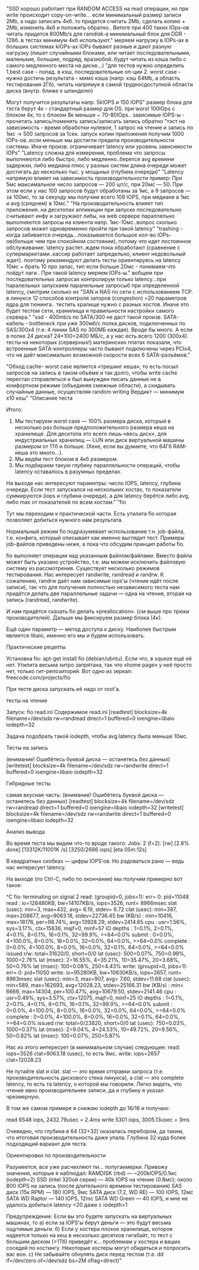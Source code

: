 "SSD хорошо работает при RANDOM ACCESS на read операции, но при write происходит copy-on-write...
если минимальный размер записи 2Mb, а надо записать 4кб..то придется считать 2Mb, сделать копию + 2Mb, изменить 4кб и положить обратно..
Витоге при 400 таких IOps-ов читать придется 800Mb/s
для ramdisk-a минимальный блок для  DDR -  128б..в тестах минимум 4кб используют."
меряем нагрузку в IOPs-ах в больших системах kIOPs-ах
IOPs бывают разные и дают разную нагрузку (пишет случайными блоками, или читает последовательными, маленькие, большие, подряд, вразнобой..будут читать из кэша либо с самого медленного места на диске...)
"для тестов нужно определить
1.best case - попад. в кэш, последовательные оп-ции
2. worst case - нужно достичь результата - мимо кэша (напр. кэш 64Mb, а область тестирования 2Гб), читать напрямуя в самой трудносдоступной области диска (внутр. ближе к шпинделю)

Могут получится результаты напр. 5kIOPS и 150 IOPS"
размер блока для тэста берут 4к - стандартный размер для OS.
при worst 100IOps c блоком 4к, то с блоком 8к меньше ~ 70-80IOps..
зависимые IOPS-ы - прочитать запись/поменять запись/записать запись обратно
"тэст на зависимость - время обработки нулевое, 1 запрос на чтение и запись по 1мс  -> 500 запросов  за 1cек.
запуск копии приложения получим 1000 IOPs-ов..если меньше  мы достигли предела производительности системы.
Иначе произв. ограничивает  latency  или уровень зависимости IOPs"
"Latency сложна для измерения, проблема что запросы выполняются либо быстро, либо медленно..берется avg времени задержки, либо медиана
плюс у разных систем длина очереди может достигать до несколько тыс. у мощьных (глубина очереди)"
"Latency напрямую влияет на зависимость производительности
пример:
При 5мс максимальное число запросов — 200 шт/с, при 20мс — 50.
При этом если у нас 100 запросов будут обработаны за 1мс, а 9 запросов — за 100мс,
то за секунду мы получим всего 109 IOPS, при медиане в 1мс и avg (среднем) в 10мс."
"На производительность влияет тип приложения..на десктопах апликиции при запуске последовательно считывают инфу и загружают либы,
на web сервере параллельно выполняются запросы на клиента напр. 1мс-10мс..вопрос сколько запросов может одновременно пройти при такой latency"
"trashing - когда забивается очередь...показывается большое кол-во IOPs-ов(больше чем при спокойном состоянии), потому что идет постоянное обслуживание.
latency растет..ждем пока обработают (сравнение с супермаркетами..кассир работает запредельно, клиент недовольный ждет).
поэтому рекомендуют делать тесты ориентируясь на latency 10мс + брать 10 про запас, тип если больше 20мс - понимаем что пойдут лаги..
При такой latency  меряем IOPs-ы."
вобщем при последовательных запросах контролирум только latency...при паралельных запускаем паралельные запросыб при определенной latency, смотрим сколько их
"SAN и NAS по сети с использованием TCP.
в линуксе 12 способов контроля заторов (congestion)
~20 параметров ядра для тюнинга..
тестить хралище нужно с разных хостов. Иначе это будет тестом сети, хранилища и правильности настройки самого сервера."
"ssd - 400mb/s по SATA/300 не даст такой произв.
 SATA-кабель - bottleneck при уже 300мб/с
полка дисков, подключенных по SAS/300x4 (т.е. 4 линии SAS по 300МБ каждая).
Вроде бы много. А если в полке 24 диска? 24*100=2400 МБ/с, а у нас есть всего 1200 (300х4).
тесты на некоторых (серверных!) материнских платах показали, что встроенные SATA-контроллеры
часто бывают подключены через PCIx4, что не даёт максимально возможной скорости всех 6 SATA-разъёмов."

"Обход cache-
 worst case является «трешинг кеша», то есть посыл запросов на запись в таком объёме и так долго, чтобы write cache перестал стправляться и был вынужден писать данные не в комфортном режиме (объединяя смежные области), а скидывать случайные данные, осуществляя random writing
Вердикт — минимум x10 кеш"
"Описание теста


Итого:
1) Мы тестируем worst case — 100% размера диска, который в несколько раз больше предположительного размера кеша на хранилище. Для десктопа это всего лишь «весь диск», для индустриальных хранилищ — LUN или диск виртуальной машины размером от 1Тб и больше. (Хехе, если вы думаете, что 64Гб RAM-кеша это много...).
2) Мы ведём тест блоком в 4кб размером.
3) Мы подбираем такую глубину параллельности операций, чтобы latency оставалось в разумных пределах.

На выходе нас интересуют параметры: число IOPS, latency, глубина очереди. Если тест запускался на нескольких хостах, то показатели суммируются (iops и глубина очереди), а для latency берётся либо avg, либо max от показателей по всем хостам."
"fio


Тут мы переходим к практической части. Есть утилита fio которая позволяет добиться нужного нам результата.

Нормальный режим fio подразумевает использование т.н. job-файла, т.е. конфига, который описывает как именно выглядит тест. Примеры job-файлов приведены ниже, а пока что обсудим принцип работы fio.

fio выполняет операции над указанным файлом/файлами. Вместо файла может быть указано устройство, т.е. мы можем исключить файловую систему из рассмотрения. Существует несколько режимов тестирования. Нас интересует randwrite, randread и randrw. К сожалению, randrw даёт нам зависимые iops'ы (чтение идёт после записи), так что для получения полностью независимого теста нам придётся делать две параллельные задачи — одна на чтение, вторая на запись (randread, randwrite).

И нам придётся сказать fio делать «preallocation». (см выше про трюки производителей). Дальше мы фиксируем размер блока (4к).

Ещё один параметр — метод доступа к диску. Наиболее быстрым является libaio, именно его мы и будем использовать.

Практические рецепты


Установка fio: apt-get install fio (debian/ubntu). Если что, в squeze ещё её нет.
Утилита весьма хитро запрятана, так что «home page» у неё просто нет, только гит-репозиторий. Вот одно из зеркал: freecode.com/projects/fio

При тесте диска запускать её надо от root'а.

тесты на чтение

Запуск: fio read.ini
Содержимое read.ini
[readtest]
blocksize=4k
filename=/dev/sda
rw=randread
direct=1
buffered=0
ioengine=libaio
iodepth=32

Задача подобрать такой iodepth, чтобы avg.latency была меньше 10мс.

Тесты на запись

(внимание! Ошибётесь буквой диска — останетесь без данных)
[writetest]
blocksize=4k
filename=/dev/sdz
rw=randwrite
direct=1
buffered=0
ioengine=libaio
iodepth=32

Гибридные тесты

самая вкусная часть:
(внимание! Ошибётесь буквой диска — останетесь без данных)
[readtest]
blocksize=4k
filename=/dev/sdz
rw=randread
direct=1
buffered=0
ioengine=libaio
iodepth=32
[writetest]
blocksize=4k
filename=/dev/sdz
rw=randwrite
direct=1
buffered=0
ioengine=libaio
iodepth=32


Анализ вывода


Во время теста мы видим что-то вроде такого:
Jobs: 2 (f=2): [rw] [2.8% done] [13312K/11001K /s] [3250/2686 iops] [eta 05m:12s]


В квадратных скобках — цифры IOPS'ов. Но радоваться рано — ведь нас интересует latency.

На выходе (по Ctrl-C, либо по окончании) мы получим примерно вот такое:

^C
fio: terminating on signal 2
read: (groupid=0, jobs=1): err= 0: pid=11048
  read : io=126480KB, bw=14107KB/s, iops=3526, runt=  8966msec
    slat (usec): min=3, max=432, avg= 6.19, stdev= 6.72
    clat (usec): min=387, max=208677, avg=9063.18, stdev=22736.45
    bw (KB/s) : min=10416, max=18176, per=98.74%, avg=13928.29, stdev=2414.65
  cpu          : usr=1.56%, sys=3.17%, ctx=15636, majf=0, minf=57
  IO depths    : 1=0.1%, 2=0.1%, 4=0.1%, 8=0.1%, 16=0.1%, 32=99.9%, >=64=0.0%
     submit    : 0=0.0%, 4=100.0%, 8=0.0%, 16=0.0%, 32=0.0%, 64=0.0%, >=64=0.0%
     complete  : 0=0.0%, 4=100.0%, 8=0.0%, 16=0.0%, 32=0.1%, 64=0.0%, >=64=0.0%
     issued r/w: total=31620/0, short=0/0
     lat (usec): 500=0.07%, 750=0.99%, 1000=2.76%
     lat (msec): 2=16.55%, 4=35.21%, 10=35.47%, 20=3.68%, 50=0.76%
     lat (msec): 100=0.08%, 250=4.43%
write: (groupid=0, jobs=1): err= 0: pid=11050
  write: io=95280KB, bw=10630KB/s, iops=2657, runt=  8963msec
    slat (usec): min=3, max=907, avg= 7.60, stdev=11.68
    clat (usec): min=589, max=162693, avg=12028.23, stdev=25166.31
    bw (KB/s) : min= 6666, max=14304, per=100.47%, avg=10679.50, stdev=2141.46
  cpu          : usr=0.49%, sys=3.57%, ctx=12075, majf=0, minf=25
  IO depths    : 1=0.1%, 2=0.1%, 4=0.1%, 8=0.1%, 16=0.1%, 32=99.9%, >=64=0.0%
     submit    : 0=0.0%, 4=100.0%, 8=0.0%, 16=0.0%, 32=0.0%, 64=0.0%, >=64=0.0%
     complete  : 0=0.0%, 4=100.0%, 8=0.0%, 16=0.0%, 32=0.1%, 64=0.0%, >=64=0.0%
     issued r/w: total=0/23820, short=0/0
     lat (usec): 750=0.03%, 1000=0.37%
     lat (msec): 2=9.04%, 4=24.53%, 10=49.72%, 20=9.56%, 50=0.82%
     lat (msec): 100=0.07%, 250=5.87%


Нас из этого интересует (в минимальном случае) следующее:
read: iops=3526 clat=9063.18 (usec), то есть 9мс.
write: iops=2657 clat=12028.23

Не путайте slat и clat. slat — это время отправки запроса (т.е. производительность дискового стека линукса), а clat — это complete latency, то есть та latency, о которой мы говорили. Легко видеть, что чтение явно производительнее записи, да и глубину я указал чрезмерную.

В том же самом примере я снижаю iodepth до 16/16 и получаю:

read 6548 iops, 2432.79usec = 2.4ms
write 5301 iops, 3005.13usec = 3ms

Очевидно, что глубина в 64 (32+32) оказалась перебором, да таким, что итоговая производительность даже упала. Глубина 32 куда более подходящий вариант для теста.

Ориентировки по производительности


Разумеется, все уже расчехляют пи… попугаемерки. Привожу значения, которые я наблюдал:
RAMDISK (rbd) — ~200kIOPS/0.1мс (iodepth=2)
SSD (intel 320ой серии) — 40k IOPS на чтение (0.8мс); около 800 IOPS на запись (после длительного времени тестирования)
SAS диск (15к RPM) — 180 IOPS, 9мс
SATA диск (7.2, WD RE) — 100 IOPS, 12мс
SATA WD Raptor — 140 IOPS, 12mc
SATA WD Green — 40 IOPS, и мне не удалось добиться latency <20 даже с iodepth=1

Предупреждение: Если вы это будете запускать на виртуальных машинах, то
а) если за IOPS'ы берут деньги — это будут весьма ощутимые деньги.
б) Если у хостера плохое хранилище, которое надеется только на кеш в несколько десятков гигабайт, то тест с большим диском (>1Тб) приведёт к… проблемам у хостера и ваших соседей по хостингу. Некоторые хостеры могут обидеться и попросить вас вон.
с) Не забывайте обнулять диск перед тестом (т.е. dd if=/dev/zero of=/dev/sdz bs=2M oflag=direct)"